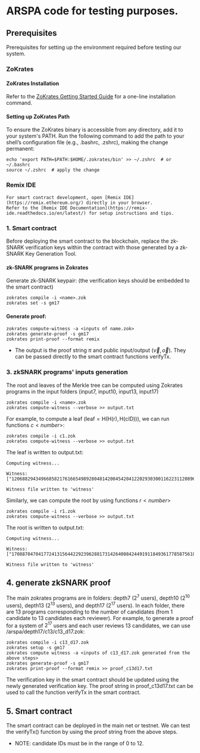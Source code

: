 # ARSPA code for testing purposes.

## Prerequisites
  Prerequisites for setting up the environment required before testing our system.
  
  ### ZoKrates
  #### ZoKrates Installation
  Refer to the [ZoKrates Getting Started Guide](https://zokrates.github.io/gettingstarted.html) for a one-line installation command.
      
  #### Setting up ZoKrates Path
  To ensure the ZoKrates binary is accessible from any directory, add it to your system's PATH. 
  Run the following command to add the path to your shell’s configuration file (e.g., .bashrc, .zshrc), making the change permanent:
      
  ```
  echo 'export PATH=$PATH:$HOME/.zokrates/bin' >> ~/.zshrc  # or ~/.bashrc
  source ~/.zshrc  # apply the change
  ```
      
  ### Remix IDE
    For smart contract development, open [Remix IDE](https://remix.ethereum.org/) directly in your browser. 
    Refer to the [Remix IDE Documentation](https://remix-ide.readthedocs.io/en/latest/) for setup instructions and tips.

 
### 1. Smart contract
  Before deploying the smart contract to the blockchain, replace the zk-SNARK verification keys within the contract with those generated by a zk-SNARK Key Generation Tool.

#### zk-SNARK programs in Zokrates
  Generate zk-SNARK keypair: (the verification keys should be embedded to the smart contract)
  ```
  zokrates compile -i <name>.zok
  zokrates set -s gm17
  ```
#### Generate proof:
```
zokrates compute-witness -a <inputs of name.zok>
zokrates generate-proof -s gm17
zokrates print-proof --format remix
```
- The output is the proof string $\pi$ and public input/output ($\vec{v},\vec{o}$). They can be passed directly to the smart contract functions $\mathsf{verifyTx}$.

### 3. zkSNARK programs' inputs generation
The root and leaves of the Merkle tree can be computed using Zokrates programs in the input folders (input7, input10, input13, input17)
  ```
  zokrates compile -i <name>.zok
  zokrates compute-witness --verbose >> output.txt
  ```

For example, to compute a leaf ($\mathsf{leaf = H(H(r),H(cID))}$), we can run functions $c<number>$:
  ```
  zokrates compile -i c1.zok
  zokrates compute-witness --verbose >> output.txt
  ```

The leaf is written to output.txt:
  ```
  Computing witness...

  Witness: 
  ["12068829434966858217616654989280481420045420412202930300116223112089659876982"]

  Witness file written to 'witness'
  ```

Similarly, we can compute the root by using functions $r<number>$
  ```
  zokrates compile -i r1.zok
  zokrates compute-witness --verbose >> output.txt
  ```

The root is written to output.txt:
  ```
  Computing witness...

  Witness: 
  ["17088704704177241315644229239628817314264008424491911849361778587561865360994"]

  Witness file written to 'witness'
  ```
## 4. generate zkSNARK proof
The main zokrates programs are in folders: depth7 ($2^7$ users), depth10 ($2^{10}$ users), depth13 ($2^{13}$ users), and depth17 ($2^{17}$ users).
In each folder, there are 13 programs corresponding to the number of candidates (from 1 candidate to 13 candidates each reviewer).
For example, to generate a proof for a system of $2^{17}$ users and each user reviews 13 candidates, we can use /arspa/depth17/c13/c13_d17.zok:
  ```
  zokrates compile -i c13_d17.zok
  zokrates setup -s gm17
  zokrates compute witness -a <inputs of c13_d17.zok generated from the above steps>
  zokrates generate-proof -s gm17
  zokrates print-proof --format remix >> proof_c13d17.txt
  ```
The verification key in the smart contract should be updated using the newly generated verification key.
The proof string in proof_c13d17.txt can be used to call the function verifyTx in the smart contract.

## 5. Smart contract
The smart contract can be deployed in the main net or testnet.
We can test the verifyTx() function by using the proof string from the above steps.
- NOTE: candidate IDs must be in the range of 0 to 12.
